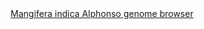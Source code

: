 <div id="Mangifera_indica_Alphonso_genome_browser" align="center">
  <a href="https://ink-blot.github.io/?sessionURL=blob:zZVrb6s2HMa_yuRXm0QI14DzLvdLc2mSJml6dBQ5YMAN2AQbSFL1u8_NmjNpq9Z22qUSQtg89v_y_AxPoMAZJ4yCOjBU3VZtoAAesXKBkjTGE5RgDuoBijlWQIYDnGHqYVB_AgHiAi3nI7kwEiLl9WrVR0ElxJQlxOMqN1WUVjjLRYSltGKoKEFnRlHJVY8lUixQFcVpxChnVeR5mPOKVk0xDbclkrfru.1lS7xN8liQS9StTEIm5qsBktkS6uPjO4l8JHLo9M392Egf7OOMuh19KTanBWLdXfO88taP03J0aM392_ubYS_g5K7AbSuGjYjUtEHSn4R5llbXLkenO43OxiKddSfGySobeX_EW_c1ewofj2vcGh7XaXobN9Nio586BhKW2542dHdBkvWNLIiAZwXEzMtl24EXZbpTtxXNtRTLhpWXJ1uBNpRlZ4yA.rfvChAZ8vZS_e0JiFMqvQEcH_KLTQpgmY8zUK9ATXN0CA3bciwNQv1ZeQJ5Fv_D5iWISjfIFvtEbH0mVM4yIX0Kg8BUw7PMJyDxxTsZ.H3xF3IWHo_tfsM.nk3P0bzBabZue4OuwKNR2TvDVnM3WOU3mNSKfnkeZaKfyQ1n7lIb.GUe3E7vVbEjsqIPlx6wLEFCSl.m5PjVWUQpE0i8nFcFRJiEkdQ4mgI8FjPpM8jC3c.a8pO8dFv7RYoKwsmOxESc1jIkK0HdNOyapf9Aw_x3UPhxehfzuWu4OnTNrb6V9gv5CfG3nKZcldWohRf8iYxPr_1CoER4Tly_O05Ec7ZP9oPOJugcuvvIbUdi75.19kIzx_MOnSYULlxIOwuvFoT7uDWYQpOlfwDl8128ciNnfsemQBlBVLyJg.5Ax_gLgF4xsf4XTF6Mjf82KG.t_kKolOTe3Q0n.jCZTqn_GIfQOG7O0Dgk5gpF7YewYHfpZl4uhsVpdWO7zVZvfNtpTIfjAzsZK_9TqLzZyc_DoltazXmfFvs_pEXdoeQDWLzKvpD_uahtnGhMli07vFlyb16ceeBB8hD57eVq2AvTzLtzU9qbbOjCqGnI6m1Io7_u.c1HM49msqL3_L_25mr0b8PrzyQmIU3wxepX32rP359_BQ--">Mangifera indica Alphonso genome browser</a>
</div>
